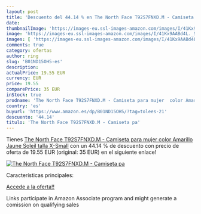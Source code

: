 ```yaml
---
layout: post
title: 'Descuento del 44.14 % en The North Face T92S7FNXD.M - Camiseta pa'
date: 
thumbnailImage: 'https://images-eu.ssl-images-amazon.com/images/I/41Kx9AABd4L._SL200_.jpg'
image: 'https://images-eu.ssl-images-amazon.com/images/I/41Kx9AABd4L._SL200_.jpg'
images: [ 'https://images-eu.ssl-images-amazon.com/images/I/41Kx9AABd4L._SL200_.jpg' ]
comments: true
category: ofertas
author: ring
slug: 'B01ND15OH5-es'
description:
actualPrice: 19.55 EUR
currency: EUR
price: 19.55
comparePrice: 35 EUR
inStock: true
prodname: 'The North Face T92S7FNXD.M - Camiseta para mujer  color Amarillo  Jaune Soleil   talla X-Small'
country: 'es'
buyurl: 'https://www.amazon.es/dp/B01ND15OH5/?tag=tolees-21'
descuento: '44.14'
titulo: 'The North Face T92S7FNXD.M - Camiseta pa'
---
```


Tienes [The North Face T92S7FNXD.M - Camiseta para mujer  color Amarillo  Jaune Soleil   talla X-Small](https://www.amazon.es/dp/B01ND15OH5/?tag=tolees-21) con un 44.14 % de descuento con precio de oferta de 19.55 EUR (original: 35 EUR) en el siguiente enlace!

[![The North Face T92S7FNXD.M - Camiseta pa](https://images-eu.ssl-images-amazon.com/images/I/41Kx9AABd4L._SL200_.jpg)](https://www.amazon.es/dp/B01ND15OH5/?tag=tolees-21)

Características principales:


[Accede a la oferta!!](https://www.amazon.es/dp/B01ND15OH5/?tag=tolees-21)

Links participate in Amazon Associate program and might generate a comission on qualifying sales


